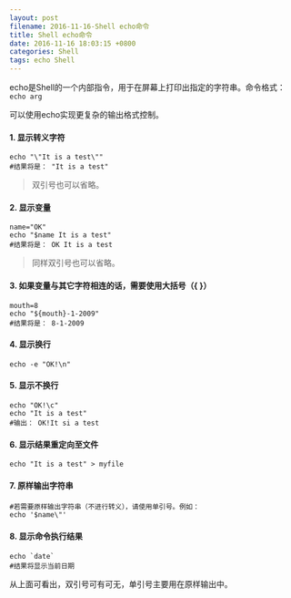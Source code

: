 ```yaml
---
layout: post
filename: 2016-11-16-Shell echo命令
title: Shell echo命令
date: 2016-11-16 18:03:15 +0800
categories: Shell
tags: echo Shell
---
```


echo是Shell的一个内部指令，用于在屏幕上打印出指定的字符串。命令格式：`echo arg`

可以使用echo实现更复杂的输出格式控制。

#### 1. 显示转义字符

```shell
echo "\"It is a test\""
#结果将是： "It is a test"
```

>双引号也可以省略。

#### 2. 显示变量

```shell
name="OK"
echo "$name It is a test"
#结果将是： OK It is a test
```

>同样双引号也可以省略。

#### 3. 如果变量与其它字符相连的话，需要使用大括号（{ }）

```shell
mouth=8
echo "${mouth}-1-2009"
#结果将是： 8-1-2009
```

#### 4. 显示换行

```shell
echo -e "OK!\n"
```

#### 5. 显示不换行

```shell
echo "OK!\c"
echo "It is a test"
#输出： OK!It si a test
```

#### 6. 显示结果重定向至文件

```shell
echo "It is a test" > myfile
```

#### 7. 原样输出字符串

```shell
#若需要原样输出字符串（不进行转义），请使用单引号。例如：
echo '$name\"'
```

#### 8. 显示命令执行结果

```shell
echo `date`
#结果将显示当前日期
```

从上面可看出，双引号可有可无，单引号主要用在原样输出中。

